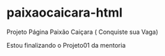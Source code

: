 # paixaocaicara-html
 Projeto Página Paixão Caiçara ( Conquiste sua Vaga)

 Estou finalizando o Projeto01 da mentoria
